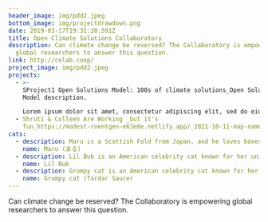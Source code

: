 ```yaml
---
header_image: img/pdd2.jpeg
bottom_image: img/projectdrawdown.png
date: 2019-03-17T19:31:20.591Z
title: Open Climate Solutions Collaboratory
description: Can climate change be reversed? The Collaboratory is empowering
  global researchers to answer this question.
link: http://colab.coop/
project_image: img/pdd2.jpeg
projects:
  - >-
    SProject1 Open Solutions Model: 100s of climate solutions_Open Solutions
    Model description.

    Lorem ipsum dolor sit amet, consectetur adipiscing elit, sed do eiusmod tempor incididunt ut labore et dolore magna aliqua. Ut enim ad minim veniam, quis nostrud exercitation ullamco laboris nisi ut aliquip ex ea commodo consequat. Duis aute irure dolor in reprehenderit in voluptate velit esse cillum dolore eu fugiat nulla pariatur. Excepteur sint occaecat cupidatat non proident, sunt in culpa qui officia deserunt mollit anim id est laborum. èêë END.._http://stage.pdd.colab.coop_2021-09-02-map-name-adsdsasdsadasdasd-description-sadadssadadsasd-link-adsadsadsadssadasd
  - Shruti & Colleen Are Working _but it's
    fun_https://modest-roentgen-e63e0e.netlify.app/_2021-10-11-map-name-shruti-colleen-are-working-acive-true-description-but-its-fun-link-https-modest-roentgen-e63e0e-netlify-app-collaborators-colleen-skemp
cats:
  - description: Maru is a Scottish Fold from Japan, and he loves boxes.
    name: Maru (まる)
  - description: Lil Bub is an American celebrity cat known for her unique appearance.
    name: Lil Bub
  - description: Grumpy cat is an American celebrity cat known for her grumpy appearance.
    name: Grumpy cat (Tardar Sauce)
---
```

Can climate change be reserved? The Collaboratory is empowering global researchers to answer this question.
